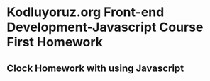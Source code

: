 # Kodluyoruz.org Front-end Development-Javascript Course First Homework

## Clock Homework with using Javascript 
